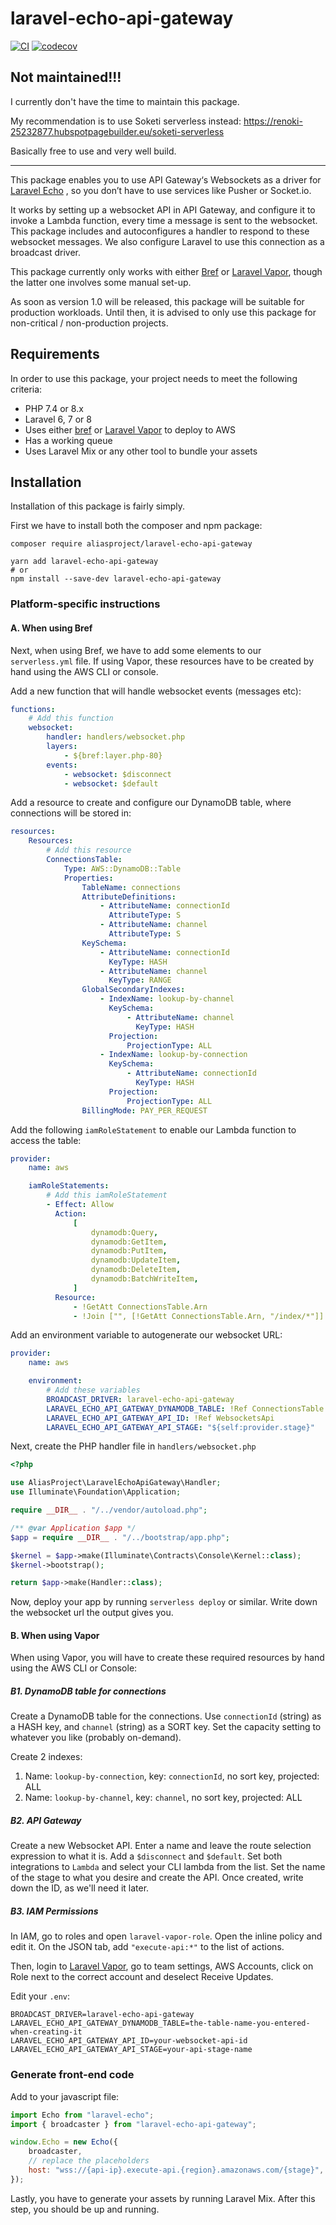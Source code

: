 # laravel-echo-api-gateway

[![CI](https://github.com/aliasproject/laravel-echo-api-gateway/workflows/CI/badge.svg?event=push)](https://github.com/aliasproject/laravel-echo-api-gateway/actions?query=workflow%3ACI)
[![codecov](https://codecov.io/gh/aliasproject/laravel-echo-api-gateway/branch/master/graph/badge.svg?token=UVIA3FBQPP)](https://codecov.io/gh/aliasproject/laravel-echo-api-gateway)

## Not maintained!!!

I currently don't have the time to maintain this package.

My recommendation is to use Soketi serverless instead: https://renoki-25232877.hubspotpagebuilder.eu/soketi-serverless

Basically free to use and very well build.

---

This package enables you to use API Gateway‘s Websockets as a driver for [Laravel Echo](https://github.com/laravel/echo)
, so you don’t have to use services like Pusher or Socket.io.

It works by setting up a websocket API in API Gateway, and configure it to invoke a Lambda function, every time a
message is sent to the websocket. This package includes and autoconfigures a handler to respond to these websocket
messages. We also configure Laravel to use this connection as a broadcast driver.

This package currently only works with either [Bref](https://bref.sh) or [Laravel Vapor](https://vapor.laravel.com),
though the latter one involves some manual set-up.

As soon as version 1.0 will be released, this package will be suitable for production workloads. Until then, it is
advised to only use this package for non-critical / non-production projects.

## Requirements

In order to use this package, your project needs to meet the following criteria:

-   PHP 7.4 or 8.x
-   Laravel 6, 7 or 8
-   Uses either [bref](https://bref.sh) or [Laravel Vapor](https://vapor.laravel.com) to deploy to AWS
-   Has a working queue
-   Uses Laravel Mix or any other tool to bundle your assets

## Installation

Installation of this package is fairly simply.

First we have to install both the composer and npm package:

```shell
composer require aliasproject/laravel-echo-api-gateway

yarn add laravel-echo-api-gateway
# or
npm install --save-dev laravel-echo-api-gateway
```

### Platform-specific instructions

#### A. When using Bref

Next, when using Bref, we have to add some elements to our `serverless.yml` file. If using Vapor, these resources have
to be created by hand using the AWS CLI or console.

Add a new function that will handle websocket events (messages etc):

```yaml
functions:
    # Add this function
    websocket:
        handler: handlers/websocket.php
        layers:
            - ${bref:layer.php-80}
        events:
            - websocket: $disconnect
            - websocket: $default
```

Add a resource to create and configure our DynamoDB table, where connections will be stored in:

```yaml
resources:
    Resources:
        # Add this resource
        ConnectionsTable:
            Type: AWS::DynamoDB::Table
            Properties:
                TableName: connections
                AttributeDefinitions:
                    - AttributeName: connectionId
                      AttributeType: S
                    - AttributeName: channel
                      AttributeType: S
                KeySchema:
                    - AttributeName: connectionId
                      KeyType: HASH
                    - AttributeName: channel
                      KeyType: RANGE
                GlobalSecondaryIndexes:
                    - IndexName: lookup-by-channel
                      KeySchema:
                          - AttributeName: channel
                            KeyType: HASH
                      Projection:
                          ProjectionType: ALL
                    - IndexName: lookup-by-connection
                      KeySchema:
                          - AttributeName: connectionId
                            KeyType: HASH
                      Projection:
                          ProjectionType: ALL
                BillingMode: PAY_PER_REQUEST
```

Add the following `iamRoleStatement` to enable our Lambda function to access the table:

```yaml
provider:
    name: aws

    iamRoleStatements:
        # Add this iamRoleStatement
        - Effect: Allow
          Action:
              [
                  dynamodb:Query,
                  dynamodb:GetItem,
                  dynamodb:PutItem,
                  dynamodb:UpdateItem,
                  dynamodb:DeleteItem,
                  dynamodb:BatchWriteItem,
              ]
          Resource:
              - !GetAtt ConnectionsTable.Arn
              - !Join ["", [!GetAtt ConnectionsTable.Arn, "/index/*"]]
```

Add an environment variable to autogenerate our websocket URL:

```yaml
provider:
    name: aws

    environment:
        # Add these variables
        BROADCAST_DRIVER: laravel-echo-api-gateway
        LARAVEL_ECHO_API_GATEWAY_DYNAMODB_TABLE: !Ref ConnectionsTable
        LARAVEL_ECHO_API_GATEWAY_API_ID: !Ref WebsocketsApi
        LARAVEL_ECHO_API_GATEWAY_API_STAGE: "${self:provider.stage}"
```

Next, create the PHP handler file in `handlers/websocket.php`

```php
<?php

use AliasProject\LaravelEchoApiGateway\Handler;
use Illuminate\Foundation\Application;

require __DIR__ . "/../vendor/autoload.php";

/** @var Application $app */
$app = require __DIR__ . "/../bootstrap/app.php";

$kernel = $app->make(Illuminate\Contracts\Console\Kernel::class);
$kernel->bootstrap();

return $app->make(Handler::class);
```

Now, deploy your app by running `serverless deploy` or similar. Write down the websocket url the output gives you.

#### B. When using Vapor

When using Vapor, you will have to create these required resources by hand using the AWS CLI or Console:

##### B1. DynamoDB table for connections

Create a DynamoDB table for the connections. Use `connectionId` (string) as a HASH key, and `channel` (string) as a SORT
key. Set the capacity setting to whatever you like (probably on-demand).

Create 2 indexes:

1. Name: `lookup-by-connection`, key: `connectionId`, no sort key, projected: ALL
2. Name: `lookup-by-channel`, key: `channel`, no sort key, projected: ALL

##### B2. API Gateway

Create a new Websocket API. Enter a name and leave the route selection expression to what it is. Add a `$disconnect`
and `$default`. Set both integrations to `Lambda` and select your CLI lambda from the list. Set the name of the stage to
what you desire and create the API. Once created, write down the ID, as we'll need it later.

##### B3. IAM Permissions

In IAM, go to roles and open `laravel-vapor-role`. Open the inline policy and edit it. On the JSON tab,
add `"execute-api:*"` to the list of actions.

Then, login to [Laravel Vapor](https://vapor.laravel.com/app), go to team settings, AWS Accounts, click on Role next to
the correct account and deselect Receive Updates.

Edit your `.env`:

```dotenv
BROADCAST_DRIVER=laravel-echo-api-gateway
LARAVEL_ECHO_API_GATEWAY_DYNAMODB_TABLE=the-table-name-you-entered-when-creating-it
LARAVEL_ECHO_API_GATEWAY_API_ID=your-websocket-api-id
LARAVEL_ECHO_API_GATEWAY_API_STAGE=your-api-stage-name
```

### Generate front-end code

Add to your javascript file:

```js
import Echo from "laravel-echo";
import { broadcaster } from "laravel-echo-api-gateway";

window.Echo = new Echo({
    broadcaster,
    // replace the placeholders
    host: "wss://{api-ip}.execute-api.{region}.amazonaws.com/{stage}",
});
```

Lastly, you have to generate your assets by running Laravel Mix. After this step, you should be up and running.
